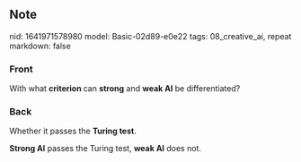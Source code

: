## Note
nid: 1641971578980
model: Basic-02d89-e0e22
tags: 08_creative_ai, repeat
markdown: false

### Front
With what <b>criterion </b>can <b>strong</b> and <b>weak AI</b> be differentiated?

### Back
Whether it passes the <b>Turing test</b>.

<b>Strong AI</b> passes the Turing test, <b>weak AI</b> does not.
